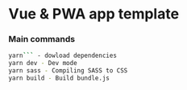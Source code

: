 # Vue &amp; PWA app template

### Main commands
```sh
yarn``` - dowload dependencies
yarn dev - Dev mode
yarn sass - Compiling SASS to CSS
yarn build - Build bundle.js

